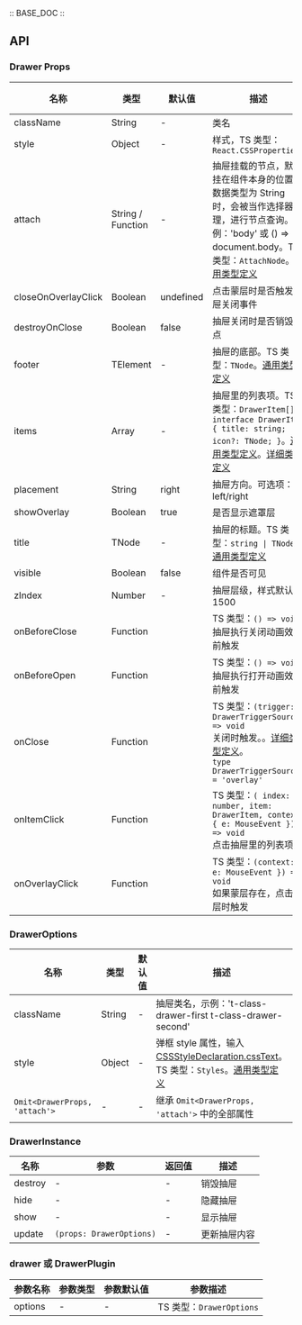 :: BASE_DOC ::

## API

### Drawer Props

名称 | 类型 | 默认值 | 描述 | 必传
-- | -- | -- | -- | --
className | String | - | 类名 | N
style | Object | - | 样式，TS 类型：`React.CSSProperties` | N
attach | String / Function | - | 抽屉挂载的节点，默认挂在组件本身的位置。数据类型为 String 时，会被当作选择器处理，进行节点查询。示例：'body' 或 () => document.body。TS 类型：`AttachNode`。[通用类型定义](https://github.com/Tencent/tdesign-mobile-react/blob/develop/src/common.ts) | N
closeOnOverlayClick | Boolean | undefined | 点击蒙层时是否触发抽屉关闭事件 | N
destroyOnClose | Boolean | false | 抽屉关闭时是否销毁节点 | N
footer | TElement | - | 抽屉的底部。TS 类型：`TNode`。[通用类型定义](https://github.com/Tencent/tdesign-mobile-react/blob/develop/src/common.ts) | N
items | Array | - | 抽屉里的列表项。TS 类型：`DrawerItem[] ` `interface DrawerItem { title: string; icon?: TNode; }`。[通用类型定义](https://github.com/Tencent/tdesign-mobile-react/blob/develop/src/common.ts)。[详细类型定义](https://github.com/Tencent/tdesign-mobile-react/tree/develop/src/drawer/type.ts) | N
placement | String | right | 抽屉方向。可选项：left/right | N
showOverlay | Boolean | true | 是否显示遮罩层 | N
title | TNode | - | 抽屉的标题。TS 类型：`string \| TNode`。[通用类型定义](https://github.com/Tencent/tdesign-mobile-react/blob/develop/src/common.ts) | N
visible | Boolean | false | 组件是否可见 | N
zIndex | Number | - | 抽屉层级，样式默认为 1500 | N
onBeforeClose | Function |  | TS 类型：`() => void`<br/>抽屉执行关闭动画效果前触发 | N
onBeforeOpen | Function |  | TS 类型：`() => void`<br/>抽屉执行打开动画效果前触发 | N
onClose | Function |  | TS 类型：`(trigger: DrawerTriggerSource) => void`<br/>关闭时触发。。[详细类型定义](https://github.com/Tencent/tdesign-mobile-react/tree/develop/src/drawer/type.ts)。<br/>`type DrawerTriggerSource = 'overlay'`<br/> | N
onItemClick | Function |  | TS 类型：`( index: number, item: DrawerItem, context: { e: MouseEvent }) => void`<br/>点击抽屉里的列表项 | N
onOverlayClick | Function |  | TS 类型：`(context: { e: MouseEvent }) => void`<br/>如果蒙层存在，点击蒙层时触发 | N

### DrawerOptions

名称 | 类型 | 默认值 | 描述 | 必传
-- | -- | -- | -- | --
className | String | - | 抽屉类名，示例：'t-class-drawer-first t-class-drawer-second' | N
style | Object | - | 弹框 style 属性，输入 [CSSStyleDeclaration.cssText](https://developer.mozilla.org/en-US/docs/Web/API/CSSStyleDeclaration/cssText)。TS 类型：`Styles`。[通用类型定义](https://github.com/Tencent/tdesign-mobile-react/blob/develop/src/common.ts) | N
`Omit<DrawerProps, 'attach'>` | \- | - | 继承 `Omit<DrawerProps, 'attach'>` 中的全部属性 | N

### DrawerInstance

名称 | 参数 | 返回值 | 描述
-- | -- | -- | --
destroy | \- | \- | 销毁抽屉
hide | \- | \- | 隐藏抽屉
show | \- | \- | 显示抽屉
update | `(props: DrawerOptions)` | \- | 更新抽屉内容

### drawer 或 DrawerPlugin

参数名称 | 参数类型 | 参数默认值 | 参数描述
-- | -- | -- | --
options | \- | - | TS 类型：`DrawerOptions`
